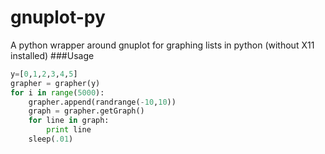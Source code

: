 # gnuplot-py
A python wrapper around gnuplot for graphing lists in python (without X11 installed)
###Usage

```python
y=[0,1,2,3,4,5]
grapher = grapher(y)
for i in range(5000):
    grapher.append(randrange(-10,10))
    graph = grapher.getGraph()
    for line in graph:
        print line
    sleep(.01)
```
